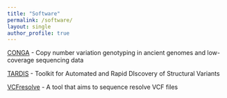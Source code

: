 ```yaml
---
title: "Software"
permalink: /software/
layout: single
author_profile: true
---
```


[CONGA](https://github.com/asylvz/CONGA) - Copy number variation genotyping in ancient genomes and low-coverage sequencing data

[TARDIS](https://github.com/BilkentCompGen/tardis) - Toolkit for Automated and Rapid DIscovery of Structural Variants

[VCFresolve](https://github.com/asylvz/VCFresolve) - A tool that aims to sequence resolve VCF files
